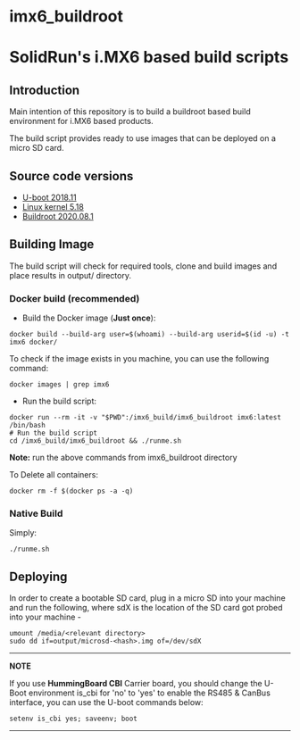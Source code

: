 # imx6_buildroot
# SolidRun's i.MX6 based  build scripts

## Introduction
Main intention of this repository is to build a buildroot based build environment for i.MX6 based products.

The build script provides ready to use images that can be deployed on a micro SD card.

## Source code versions

- [U-boot 2018.11](https://github.com/SolidRun/u-boot/tree/v2018.01-solidrun-imx6)
- [Linux kernel 5.18](https://github.com/torvalds/linux/tree/v5.18)
- [Buildroot 2020.08.1](https://github.com/buildroot/buildroot/tree/2020.08.1)

## Building Image

The build script will check for required tools, clone and build images and place results in output/ directory.

### Docker build (recommended)

* Build the Docker image (<b>Just once</b>):

```
docker build --build-arg user=$(whoami) --build-arg userid=$(id -u) -t imx6 docker/
```

To check if the image exists in you machine, you can use the following command:

```
docker images | grep imx6
```

* Run the build script:
```
docker run --rm -it -v "$PWD":/imx6_build/imx6_buildroot imx6:latest /bin/bash
# Run the build script
cd /imx6_build/imx6_buildroot && ./runme.sh
```
**Note:** run the above commands from imx6_buildroot directory

To Delete all containers:
```
docker rm -f $(docker ps -a -q)
```

### Native Build
Simply:

```
./runme.sh
```

## Deploying
In order to create a bootable SD card, plug in a micro SD into your machine and run the following, where sdX is the location of the SD card got probed into your machine -

```
umount /media/<relevant directory>
sudo dd if=output/microsd-<hash>.img of=/dev/sdX
```

---
**NOTE**

If you use **HummingBoard CBI** Carrier board, you should change the U-Boot environment is_cbi for 'no' to 'yes' to enable the RS485 & CanBus interface, you can use the U-boot commands below:
```
setenv is_cbi yes; saveenv; boot
```

---
